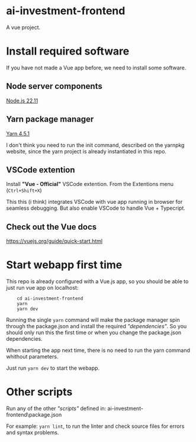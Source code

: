 # ai-investment-frontend

A vue project.

# Install required software

If you have not made a Vue app before, we need to install some software.

## Node server components

[Node.js 22.11](https://nodejs.org/en/download/package-manager)

## Yarn package manager

[Yarn 4.5.1](https://yarnpkg.com/getting-started/install)

I don't think you need to run the init command, described on the yarnpkg website, since the yarn project is already instantiated in this repo.

## VSCode extention

Install **"Vue - Official"** VSCode extention.
From the Extentions menu (`Ctrl+Shift+X`)

This this (i think) integrates VSCode with vue app running in browser for seamless debugging. But also enable VSCode to handle Vue + Typecript.

## Check out the Vue docs

https://vuejs.org/guide/quick-start.html

# Start webapp first time

This repo is already configured with a Vue.js app, so you should be able to just run vue app on localhost:

```
    cd ai-investment-frontend
    yarn
    yarn dev
```

Running the single `yarn` command will make the package manager spin through the package.json and install the required _"dependencies"_. So you should only run this the first time or when you change the package.json dependencies.

When starting the app next time, there is no need to run the yarn command whithout parameters.

Just run `yarn dev` to start the webapp.

# Other scripts

Run any of the other _"scripts"_ defined in: ai-investment-frontend\package.json

For example: `yarn lint`, to run the linter and check source files for errors and syntax problems.
